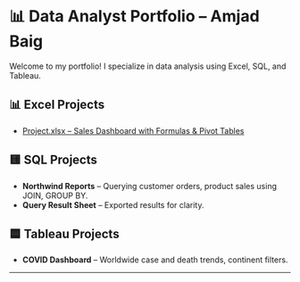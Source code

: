 # 📊 Data Analyst Portfolio – Amjad Baig

Welcome to my portfolio! I specialize in data analysis using Excel, SQL, and Tableau.

## 📊 Excel Projects

- [Project.xlsx – Sales Dashboard with Formulas & Pivot Tables](https://github.com/amjad-dev-analytics/Portfolio/raw/main/Project_sales.xlsx)
	

## 🟨 SQL Projects
- **Northwind Reports** – Querying customer orders, product sales using JOIN, GROUP BY.
- **Query Result Sheet** – Exported results for clarity.

## 🟦 Tableau Projects
- **COVID Dashboard** – Worldwide case and death trends, continent filters.

---

